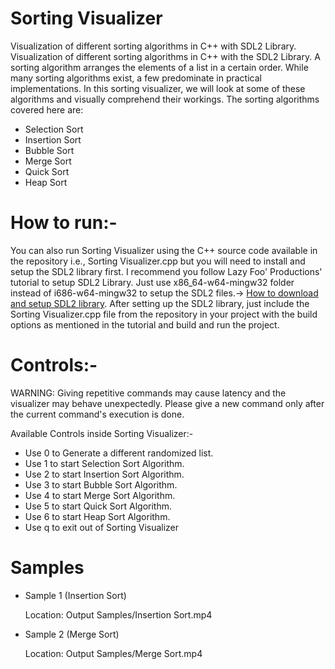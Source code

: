 # Sorting Visualizer
Visualization of different sorting algorithms in C++ with SDL2 Library.
Visualization of different sorting algorithms in C++ with the SDL2 Library. A sorting algorithm arranges the elements of a list in a certain order. While many sorting algorithms exist, a few predominate in practical implementations. In this sorting visualizer, we will look at some of these algorithms and visually comprehend their workings.
The sorting algorithms covered here are:
- Selection Sort
- Insertion Sort
- Bubble Sort
- Merge Sort
- Quick Sort
- Heap Sort

# How to run:-
 You can also run Sorting Visualizer using the C++ source code available in the repository i.e., Sorting Visualizer.cpp but you will need to install and setup the SDL2 library first. I recommend you follow Lazy Foo' Productions' tutorial to setup SDL2 Library. Just use x86_64-w64-mingw32 folder instead of i686-w64-mingw32 to setup the SDL2 files.-> [How to download and setup SDL2 library]( https://lazyfoo.net/tutorials/SDL/01_hello_SDL/windows/index.php).
After setting up the SDL2 library, just include the Sorting Visualizer.cpp file from the repository in your project with the build options as mentioned in the tutorial and build and run the project.
# Controls:-

WARNING: Giving repetitive commands may cause latency and the visualizer may behave unexpectedly. Please give a new command only after the current command's execution is done.

Available Controls inside Sorting Visualizer:-
- Use 0 to Generate a different randomized list.
- Use 1 to start Selection Sort Algorithm.
- Use 2 to start Insertion Sort Algorithm.
- Use 3 to start Bubble Sort Algorithm.
- Use 4 to start Merge Sort Algorithm.
- Use 5 to start Quick Sort Algorithm.
- Use 6 to start Heap Sort Algorithm.
- Use q to exit out of Sorting Visualizer
# Samples

- Sample 1 (Insertion Sort)

    Location: Output Samples/Insertion Sort.mp4


- Sample 2 (Merge Sort)

    Location: Output Samples/Merge Sort.mp4
